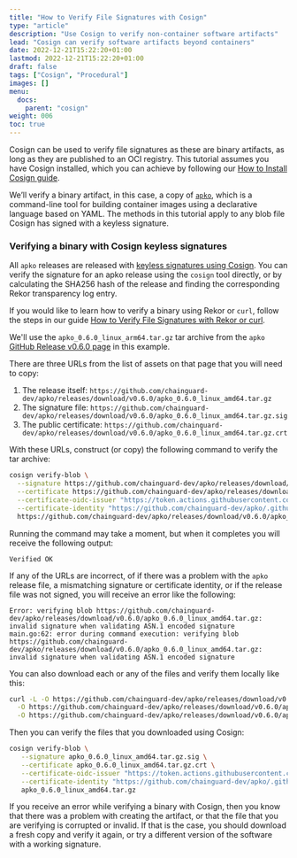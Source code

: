 ```yaml
---
title: "How to Verify File Signatures with Cosign"
type: "article"
description: "Use Cosign to verify non-container software artifacts"
lead: "Cosign can verify software artifacts beyond containers"
date: 2022-12-21T15:22:20+01:00
lastmod: 2022-12-21T15:22:20+01:00
draft: false
tags: ["Cosign", "Procedural"]
images: []
menu:
  docs:
    parent: "cosign"
weight: 006
toc: true
---
```


Cosign can be used to verify file signatures as these are binary artifacts, as long as they are published to an OCI registry. This tutorial assumes you have Cosign installed, which you can achieve by following our [How to Install Cosign guide](/open-source/sigstore/cosign/how-to-sign-a-container-with-cosign/).

We’ll verify a binary artifact, in this case, a copy of [`apko`](/open-source/apko/overview/), which is a command-line tool for building container images using a declarative language based on YAML. The methods in this tutorial apply to any blob file Cosign has signed with a keyless signature.

### Verifying a binary with Cosign keyless signatures

All `apko` releases are released with [keyless signatures using Cosign](/open-source/sigstore/cosign/an-introduction-to-cosign/#keyless-signing). You can verify the signature for an apko release using the `cosign` tool directly, or by calculating the SHA256 hash of the release and finding the corresponding Rekor transparency log entry.

If you would like to learn how to verify a binary using Rekor or `curl`, follow the steps in our guide [How to Verify File Signatures with Rekor or curl](/open-source/sigstore/rekor/how-to-verify-file-signatures-with-rekor-or-curl/).

We'll use the `apko_0.6.0_linux_arm64.tar.gz` tar archive from the `apko` [GitHub Release v0.6.0 page](https://github.com/chainguard-dev/apko/releases/tag/v0.6.0) in this example.

There are three URLs from the list of assets on that page that you will need to copy:

1. The release itself: `https://github.com/chainguard-dev/apko/releases/download/v0.6.0/apko_0.6.0_linux_amd64.tar.gz`
2. The signature file: `https://github.com/chainguard-dev/apko/releases/download/v0.6.0/apko_0.6.0_linux_amd64.tar.gz.sig`
3. The public certificate: `https://github.com/chainguard-dev/apko/releases/download/v0.6.0/apko_0.6.0_linux_amd64.tar.gz.crt`

With these URLs, construct (or copy) the following command to verify the tar archive:

```sh
cosign verify-blob \
  --signature https://github.com/chainguard-dev/apko/releases/download/v0.6.0/apko_0.6.0_linux_amd64.tar.gz.sig \
  --certificate https://github.com/chainguard-dev/apko/releases/download/v0.6.0/apko_0.6.0_linux_amd64.tar.gz.crt \
  --certificate-oidc-issuer "https://token.actions.githubusercontent.com" \
  --certificate-identity "https://github.com/chainguard-dev/apko/.github/workflows/release.yaml@refs/tags/v0.6.0" \
  https://github.com/chainguard-dev/apko/releases/download/v0.6.0/apko_0.6.0_linux_amd64.tar.gz
```

Running the command may take a moment, but when it completes you will receive the following output:

```
Verified OK
```

If any of the URLs are incorrect, of if there was a problem with the `apko` release file, a mismatching signature or certificate identity, or if the release file was not signed, you will receive an error like the following:

```
Error: verifying blob https://github.com/chainguard-dev/apko/releases/download/v0.6.0/apko_0.6.0_linux_amd64.tar.gz: invalid signature when validating ASN.1 encoded signature
main.go:62: error during command execution: verifying blob https://github.com/chainguard-dev/apko/releases/download/v0.6.0/apko_0.6.0_linux_amd64.tar.gz: invalid signature when validating ASN.1 encoded signature
```

You can also download each or any of the files and verify them locally like this:

```sh
curl -L -O https://github.com/chainguard-dev/apko/releases/download/v0.6.0/apko_0.6.0_linux_amd64.tar.gz \
  -O https://github.com/chainguard-dev/apko/releases/download/v0.6.0/apko_0.6.0_linux_amd64.tar.gz.sig \
  -O https://github.com/chainguard-dev/apko/releases/download/v0.6.0/apko_0.6.0_linux_amd64.tar.gz.crt
```

Then you can verify the files that you downloaded using Cosign:

```sh
cosign verify-blob \
   --signature apko_0.6.0_linux_amd64.tar.gz.sig \
   --certificate apko_0.6.0_linux_amd64.tar.gz.crt \
   --certificate-oidc-issuer "https://token.actions.githubusercontent.com" \
   --certificate-identity "https://github.com/chainguard-dev/apko/.github/workflows/release.yaml@refs/tags/v0.6.0" \
   apko_0.6.0_linux_amd64.tar.gz
```

If you receive an error while verifying a binary with Cosign, then you know that there was a problem with creating the artifact, or that the file that you are verifying is corrupted or invalid. If that is the case, you should download a fresh copy and verify it again, or try a different version of the software with a working signature.
